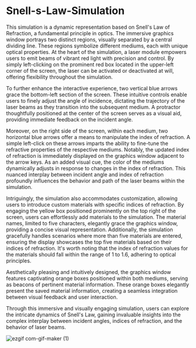 # Snell-s-Law-Simulation
This simulation is a dynamic representation based on Snell's Law of Refraction, a fundamental principle in optics. The immersive graphics window portrays two distinct regions, visually separated by a central dividing line. These regions symbolize different mediums, each with unique optical properties. At the heart of the simulation, a laser module empowers users to emit beams of vibrant red light with precision and control. By simply left-clicking on the prominent red box located in the upper-left corner of the screen, the laser can be activated or deactivated at will, offering flexibility throughout the simulation.

To further enhance the interactive experience, two vertical blue arrows grace the bottom-left section of the screen. These intuitive controls enable users to finely adjust the angle of incidence, dictating the trajectory of the laser beams as they transition into the subsequent medium. A protractor thoughtfully positioned at the center of the screen serves as a visual aid, providing immediate feedback on the incident angle.

Moreover, on the right side of the screen, within each medium, two horizontal blue arrows offer a means to manipulate the index of refraction. A simple left-click on these arrows imparts the ability to fine-tune the refractive properties of the respective mediums. Notably, the updated index of refraction is immediately displayed on the graphics window adjacent to the arrow keys. As an added visual cue, the color of the mediums dynamically adjusts in response to changes in the index of refraction. This nuanced interplay between incident angle and index of refraction profoundly influences the behavior and path of the laser beams within the simulation.

Intriguingly, the simulation also accommodates customization, allowing users to introduce custom materials with specific indices of refraction. By engaging the yellow box positioned prominently on the top right of the screen, users can effortlessly add materials to the simulation. The material names, limited to five characters, elegantly grace the graphics window, providing a concise visual representation. Additionally, the simulation gracefully handles scenarios where more than five materials are entered, ensuring the display showcases the top five materials based on their indices of refraction. It's worth noting that the index of refraction values for the materials should fall within the range of 1 to 1.6, adhering to optical principles.

Aesthetically pleasing and intuitively designed, the graphics window features captivating orange boxes positioned within both mediums, serving as beacons of pertinent material information. These orange boxes elegantly present the saved material information, creating a seamless integration between visual feedback and user interaction.

Through this immersive and visually engaging simulation, users can explore the intricate dynamics of Snell's Law, gaining invaluable insights into the complex interplay between incident angles, indices of refraction, and the behavior of laser beams.

![ezgif com-gif-maker (1)](https://user-images.githubusercontent.com/103555283/163237874-e4f45c8e-0845-4796-998f-848b3098eda2.gif)
